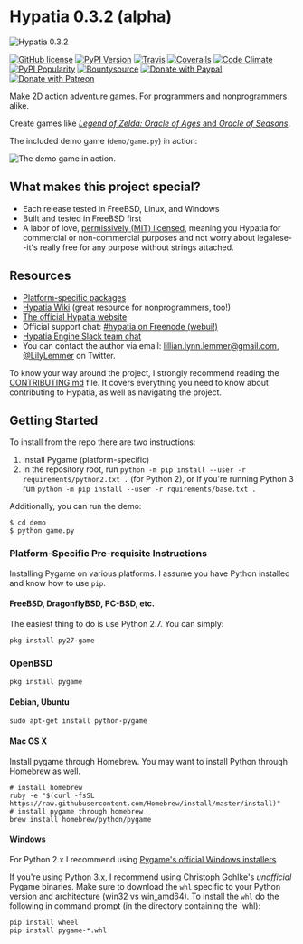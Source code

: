 # Hypatia 0.3.2 (alpha)

![Hypatia 0.3.2](http://hypatia-engine.github.io/assets/logotype-dark.png)

[![GitHub license](https://img.shields.io/github/license/hypatia-engine/hypatia.svg?style=flat-square)](https://raw.githubusercontent.com/hypatia-engine/hypatia/master/LICENSE) [![PyPI Version](https://img.shields.io/pypi/v/hypatia_engine.svg?style=flat-square)](https://pypi.python.org/pypi/hypatia_engine/) [![Travis](https://img.shields.io/travis/hypatia-engine/hypatia.svg?style=flat-square)](https://travis-ci.org/hypatia-engine/hypatia) [![Coveralls](https://img.shields.io/coveralls/lillian-lemmer/hypatia.svg?style=flat-square)](https://coveralls.io/r/lillian-lemmer/hypatia) [![Code Climate](https://img.shields.io/codeclimate/github/lillian-lemmer/hypatia.svg?style=flat-square)](https://codeclimate.com/github/lillian-lemmer/hypatia) [![PyPI Popularity](https://img.shields.io/pypi/dm/hypatia_engine.svg?style=flat-square)](https://pypi.python.org/pypi/hypatia_engine/) [![Bountysource](https://img.shields.io/bountysource/team/hypatia/activity.svg?style=flat-square)](https://www.bountysource.com/teams/hypatia) [![Donate with Paypal](https://img.shields.io/badge/paypal-donate-ff69b4.svg?style=flat-square)](https://www.paypal.com/cgi-bin/webscr?cmd=_s-xclick&hosted_button_id=YFHB5TMMXMNT6) [![Donate with Patreon](https://img.shields.io/badge/patreon-donate%20monthly-ff69b4.svg?style=flat-square)](https://www.patreon.com/lilylemmer)

Make 2D action adventure games. For programmers and nonprogrammers alike.

Create games like [_Legend of Zelda: Oracle of Ages_ and _Oracle of Seasons_](http://en.wikipedia.org/wiki/The_Legend_of_Zelda:_Oracle_of_Seasons_and_Oracle_of_Ages).

The included demo game (`demo/game.py`) in action:

![The demo game in action.](http://hypatia-engine.github.io/assets/demo.gif)

## What makes this project special?

  * Each release tested in FreeBSD, Linux, and Windows
  * Built and tested in FreeBSD first
  * A labor of love, [permissively (MIT) licensed](https://raw.githubusercontent.com/hypatia-engine/hypatia/master/LICENSE), meaning you Hypatia for commercial or non-commercial purposes and not worry about legalese--it's really free for any purpose without strings attached.

## Resources

  * [Platform-specific packages](http://hypatia-engine.github.io/get.html)
  * [Hypatia Wiki](http://hypatia-engine.github.io/wiki/) (great resource for nonprogrammers, too!)
  * [The official Hypatia website](http://hypatia-engine.github.io/)
  * Official support chat: [#hypatia on Freenode (webui!)](http://webchat.freenode.net/?channels=hypatia)
  * [Hypatia Engine Slack team chat](https://hypatia-engine.slack.com/)
  * You can contact the author via email: lillian.lynn.lemmer@gmail.com, [@LilyLemmer](https:/twitter.com/LilyLemmer) on Twitter.

To know your way around the project, I strongly recommend reading the [CONTRIBUTING.md](https://github.com/lillian-lemmer/hypatia/blob/master/CONTRIBUTING.md) file. It covers everything you need to know about contributing to Hypatia, as well as navigating the project.

## Getting Started

To install from the repo there are two instructions:

  1. Install Pygame (platform-specific)
  2. In the repository root, run `python -m pip install --user -r requirements/python2.txt .` (for Python 2), or if you're running Python 3 run `python -m pip install --user -r rquirements/base.txt .`

Additionally, you can run the demo:

```shell
$ cd demo
$ python game.py
```

### Platform-Specific Pre-requisite Instructions

Installing Pygame on various platforms. I assume you have Python installed and know how to use `pip`.

#### FreeBSD, DragonflyBSD, PC-BSD, etc.

The easiest thing to do is use Python 2.7. You can simply:

```shell
pkg install py27-game
```

### OpenBSD

```shell
pkg install pygame
```

#### Debian, Ubuntu

```shell
sudo apt-get install python-pygame
```

#### Mac OS X

Install pygame through Homebrew. You may want to install Python through Homebrew as well.

```shell
# install homebrew
ruby -e "$(curl -fsSL https://raw.githubusercontent.com/Homebrew/install/master/install)"
# install pygame through homebrew
brew install homebrew/python/pygame
```

#### Windows

For Python 2.x I recommend using [Pygame's official Windows installers](http://www.pygame.org/download.shtml).

If you're using Python 3.x, I recommend using Christoph Gohlke's _unofficial_ Pygame binaries. Make sure to download the `whl` specific to your Python version and architecture (win32 vs win_amd64). To install the `whl` do the following in command prompt (in the directory containing the `whl):

```shell
pip install wheel
pip install pygame-*.whl
```

